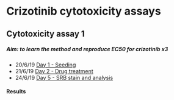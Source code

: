 
# Crizotinib cytotoxicity assays

## Cytotoxicity assay 1

##### Aim: to learn the method and reproduce EC50 for crizotinib x3

* 20/6/19 [Day 1 - Seeding](../Daily_lab_book/LB_19-6-20.md)
* 21/6/19 [Day 2 - Drug treatment](../Daily_lab_book/LB_19-6-21.md)
* 24/6/19 [Day 5 - SRB stain and analysis](../Daily_lab_book/LB_19-6-24.md)

#### Results
